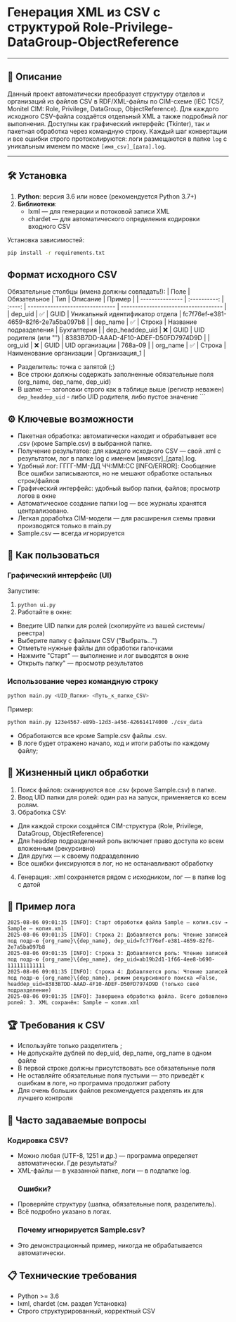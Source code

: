 # Генерация XML из CSV с структурой Role-Privilege-DataGroup-ObjectReference

---

## 📖 Описание

Данный проект автоматически преобразует структуру отделов и организаций из файлов CSV в RDF/XML-файлы по CIM-схеме (IEC TC57, Monitel CIM: Role, Privilege, DataGroup, ObjectReference). Для каждого исходного CSV-файла создаётся отдельный XML а также подробный лог выполнения. Доступны как графический интерфейс (Tkinter), так и пакетная обработка через командную строку. Каждый шаг конвертации и все ошибки строго протоколируются: логи размещаются в папке `log` с уникальным именем по маске `[имя_csv]_[дата].log`.

---

## 🛠️ Установка
1. **Python**: версия 3.6 или новее (рекомендуется Python 3.7+)
2. **Библиотеки**:
   - lxml — для генерации и потоковой записи XML
   - chardet — для автоматического определения кодировки входного CSV

Установка зависимостей:
```sh
pip install -r requirements.txt 
```

## Формат исходного CSV

 Обязательные столбцы (имена должны совпадать!):
| Поле            | Обязательное |  Тип   | Описание                        | Пример                               |
| --------------- | :----------: | :----: | ------------------------------- | ------------------------------------ |
| dep_uid         |      ✅       |  GUID  | Уникальный идентификатор отдела | fc7f76ef-e381-4659-82f6-2e7a5ba097b8 |
| dep_name        |      ✅       | Строка | Название подразделения          | Бухгалтерия                          |
| dep_headdep_uid |      ❌       |  GUID  | UID родителя (или "")           | 8383B7DD-AAAD-4F10-ADEF-D50FD7974D9D |
| org_uid         |      ❌       |  GUID  | UID организации                 | 768a-09                              |
| org_name        |      ✅       | Строка | Наименование организации        | Организация_1                        |
* Разделитель: точка с запятой (;)
* Все строки должны содержать заполненные обязательные поля (org_name, dep_name, dep_uid)
* В шапке — заголовки строго как в таблице выше (регистр неважен)
`dep_headdep_uid` - либо UID родителя, либо пустое значение ```

## ⚙️ Ключевые возможности
* Пакетная обработка: автоматически находит и обрабатывает все .csv (кроме Sample.csv) в выбранной папке.
* Получение результатов: для каждого исходного CSV — свой .xml c результатом, лог в папке log с именем [имяcsv]_[дата].log.
* Удобный лог:
ГГГГ-ММ-ДД ЧЧ:ММ:СС [INFO/ERROR]: Сообщение
Все ошибки записываются, но не мешают обработке остальных строк/файлов
* Графический интерфейс: удобный выбор папки, файлов; просмотр логов в окне
* Автоматическое создание папки log — все журналы хранятся централизовано.
* Легкая дорабо́тка CIM-модели — для расширения схемы правки производятся только в main.py
* Sample.csv — всегда игнорируется

## 🚀 Как пользоваться
 ### Графический интерфейс (UI)
Запустите:
1. `python ui.py`
2. Работайте в окне:
* Введите UID папки для ролей (скопируйте из вашей системы/реестра)
* Выберите папку с файлами CSV ("Выбрать...")
* Отметьте нужные файлы для обработки галочками
* Нажмите "Старт" — выполнение и лог выводятся в окне
* Открыть папку" — просмотр результатов
 ### Использование через командную строку
```sh
python main.py <UID_Папки> <Путь_к_папке_CSV>
```

Пример:
 ```sh
 python main.py 123e4567-e89b-12d3-a456-426614174000 ./csv_data
 ```
* Обработаются все кроме Sample.csv файлы .csv. 
* В логе будет отражено начало, ход и итоги работы по каждому файлу; 


## 🔄 Жизненный цикл обработки
1. Поиск файлов: сканируются все .csv (кроме Sample.csv) в папке.
2. Ввод UID папки для ролей: один раз на запуск, применяется ко всем ролям.
3. Обработка CSV:
* Для каждой строки создаётся CIM-структура (Role, Privilege, DataGroup, ObjectReference)
* Для headdep подразделений роль включает право доступа ко всем вложенным (рекурсивно)
* Для других — к своему подразделению
* Все ошибки фиксируются в лог, но не останавливают обработку
4. Генерация:
.xml сохраняется рядом с исходником, лог — в папке log с датой

## 📝 Пример лога
```log
2025-08-06 09:01:35 [INFO]: Старт обработки файла Sample — копия.csv → Sample — копия.xml
2025-08-06 09:01:35 [INFO]: Строка 2: Добавляется роль: Чтение записей под подр-ю {org_name}\{dep_name}, dep_uid=fc7f76ef-e381-4659-82f6-2e7a5ba097b8
2025-08-06 09:01:35 [INFO]: Строка 3: Добавляется роль: Чтение записей под подр-ю {org_name}\{dep_name}, dep_uid=ab19b2d1-1f66-4ee8-b690-111111111111
2025-08-06 09:01:35 [INFO]: Строка 4: Добавляется роль: Чтение записей под подр-ю {org_name}\{dep_name}, режим рекурсивного поиска =False, headdep_uid=8383B7DD-AAAD-4F10-ADEF-D50FD7974D9D (только своё подразделение)
2025-08-06 09:01:35 [INFO]: Завершена обработка файла. Всего добавлено ролей: 3. XML сохранён: Sample — копия.xml
```

## 🏆 Требования к CSV
* Используйте только разделитель ;
* Не допускайте дублей по dep_uid, dep_name, org_name в одном файле
* В первой строке должны присутствовать все обязательные поля
* Не оставляйте обязательные поля пустыми — это приведёт к ошибкам в логе, но программа продолжит работу
* Для очень больших файлов рекомендуется разделять их для лучшего контроля

## 🤔 Часто задаваемые вопросы
  ### Кодировка CSV?
* Можно любая (UTF-8, 1251 и др.) — программа определяет автоматически.
  Где результаты?
* XML-файлы — в указанной папке, логи — в подпапке log.
  ### Ошибки?
* Проверяйте структуру (шапка, обязательные поля, разделитель).
* Всё подробно указано в логах.
  ### Почему игнорируется Sample.csv?
* Это демонстрационный пример, никогда не обрабатывается автоматически.

## 📋 Технические требования
* Python >= 3.6
* lxml, chardet (см. раздел Установка)
* Строго структурированный, корректный CSV
